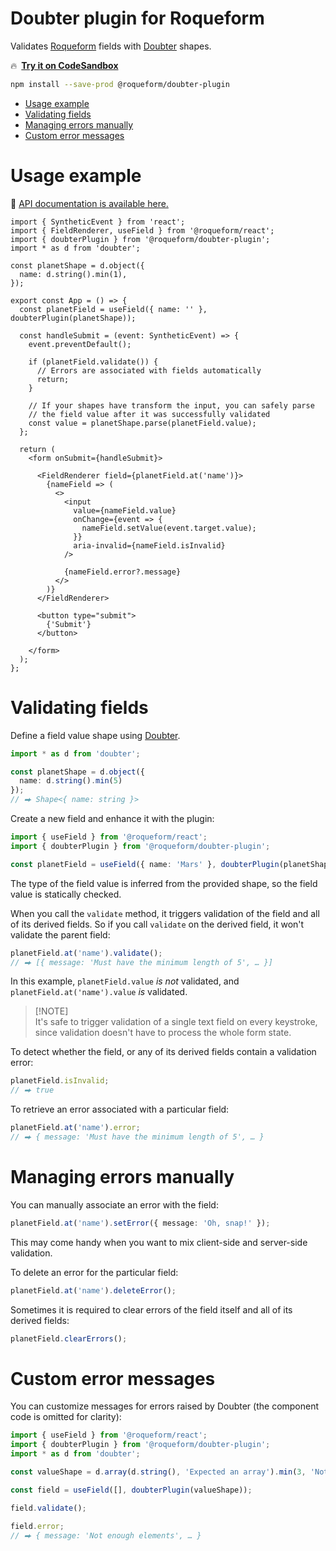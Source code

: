 # Doubter plugin for Roqueform

Validates [Roqueform](https://github.com/smikhalevski/roqueform#readme) fields with
[Doubter](https://github.com/smikhalevski/doubter#readme) shapes.

🔥&ensp;[**Try it on CodeSandbox**](https://codesandbox.io/s/74hkgw)

```sh
npm install --save-prod @roqueform/doubter-plugin
```

- [Usage example](#usage-example)
- [Validating fields](#validating-fields)
- [Managing errors manually](#managing-errors-manually)
- [Custom error messages](#custom-error-messages)

# Usage example

🔎 [API documentation is available here.](https://smikhalevski.github.io/roqueform/modules/doubter_plugin.html)

```tsx
import { SyntheticEvent } from 'react';
import { FieldRenderer, useField } from '@roqueform/react';
import { doubterPlugin } from '@roqueform/doubter-plugin';
import * as d from 'doubter';

const planetShape = d.object({
  name: d.string().min(1),
});

export const App = () => {
  const planetField = useField({ name: '' }, doubterPlugin(planetShape));

  const handleSubmit = (event: SyntheticEvent) => {
    event.preventDefault();

    if (planetField.validate()) {
      // Errors are associated with fields automatically
      return;
    }

    // If your shapes have transform the input, you can safely parse
    // the field value after it was successfully validated
    const value = planetShape.parse(planetField.value);
  };

  return (
    <form onSubmit={handleSubmit}>

      <FieldRenderer field={planetField.at('name')}>
        {nameField => (
          <>
            <input
              value={nameField.value}
              onChange={event => {
                nameField.setValue(event.target.value);
              }}
              aria-invalid={nameField.isInvalid}
            />

            {nameField.error?.message}
          </>
        )}
      </FieldRenderer>

      <button type="submit">
        {'Submit'}
      </button>

    </form>
  );
};
```

# Validating fields

Define a field value shape using [Doubter](https://github.com/smikhalevski/doubter#readme).

```ts
import * as d from 'doubter';

const planetShape = d.object({
  name: d.string().min(5)
});
// ⮕ Shape<{ name: string }>
```

Create a new field and enhance it with the plugin:

```ts
import { useField } from '@roqueform/react';
import { doubterPlugin } from '@roqueform/doubter-plugin';

const planetField = useField({ name: 'Mars' }, doubterPlugin(planetShape));
```

The type of the field value is inferred from the provided shape, so the field value is statically checked.

When you call the `validate` method, it triggers validation of the field and all of its derived fields. So if you call
`validate` on the derived field, it won't validate the parent field:

```ts
planetField.at('name').validate();
// ⮕ [{ message: 'Must have the minimum length of 5', … }]
```

In this example, `planetField.value` _is not_ validated, and `planetField.at('name').value` _is_ validated.

> [!NOTE]\
> It's safe to trigger validation of a single text field on every keystroke, since validation doesn't have to process
> the whole form state.

To detect whether the field, or any of its derived fields contain a validation error:

```ts
planetField.isInvalid;
// ⮕ true
```

To retrieve an error associated with a particular field:

```ts
planetField.at('name').error;
// ⮕ { message: 'Must have the minimum length of 5', … }
```

# Managing errors manually

You can manually associate an error with the field:

```ts
planetField.at('name').setError({ message: 'Oh, snap!' });
```

This may come handy when you want to mix client-side and server-side validation.

To delete an error for the particular field:

```ts
planetField.at('name').deleteError();
```

Sometimes it is required to clear errors of the field itself and all of its derived fields:

```ts
planetField.clearErrors();
```

# Custom error messages

You can customize messages for errors raised by Doubter (the component code is omitted for clarity):

```ts
import { useField } from '@roqueform/react';
import { doubterPlugin } from '@roqueform/doubter-plugin';
import * as d from 'doubter';

const valueShape = d.array(d.string(), 'Expected an array').min(3, 'Not enough elements');

const field = useField([], doubterPlugin(valueShape));

field.validate();

field.error;
// ⮕ { message: 'Not enough elements', … }
```
